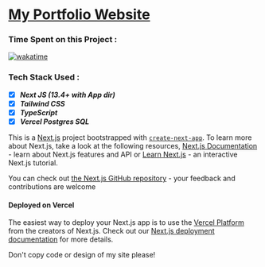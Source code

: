 <!-- testing2 -->

# [My Portfolio Website](https://shehzad.vercel.app)

### Time Spent on this Project :

<a href="https://wakatime.com/badge/user/2b9bc0da-3bf8-4082-b333-bc011089fbbb/project/9bba22e9-ab35-4d84-aa72-c6cb787fc213"><img src="https://wakatime.com/badge/user/2b9bc0da-3bf8-4082-b333-bc011089fbbb/project/9bba22e9-ab35-4d84-aa72-c6cb787fc213.svg" alt="wakatime"></a>

### Tech Stack Used :

- [x] **_Next JS (13.4+ with App dir)_**
- [x] **_Tailwind CSS_**
- [x] **_TypeScript_**
- [x] **_Vercel Postgres SQL_**
<!-- - [x] **_Drizzle ORM_** -->

This is a [Next.js](https://nextjs.org/) project bootstrapped with [`create-next-app`](https://github.com/vercel/next.js/tree/canary/packages/create-next-app). To learn more about Next.js, take a look at the following resources, [Next.js Documentation](https://nextjs.org/docs) - learn about Next.js features and API or [Learn Next.js](https://nextjs.org/learn) - an interactive Next.js tutorial.

You can check out [the Next.js GitHub repository](https://github.com/vercel/next.js/) - your feedback and contributions are welcome

#### Deployed on Vercel

The easiest way to deploy your Next.js app is to use the [Vercel Platform](https://vercel.com/new?utm_medium=default-template&filter=next.js&utm_source=create-next-app&utm_campaign=create-next-app-readme) from the creators of Next.js. Check out our [Next.js deployment documentation](https://nextjs.org/docs/deployment) for more details.

Don't copy code or design of my site please!
